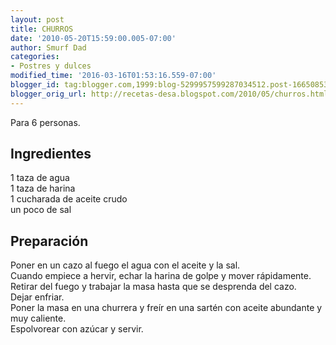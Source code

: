 ```yaml
---
layout: post
title: CHURROS
date: '2010-05-20T15:59:00.005-07:00'
author: Smurf Dad
categories:
- Postres y dulces
modified_time: '2016-03-16T01:53:16.559-07:00'
blogger_id: tag:blogger.com,1999:blog-5299957599287034512.post-1665085318577876377
blogger_orig_url: http://recetas-desa.blogspot.com/2010/05/churros.html
---
```


Para 6 personas.<br><h2>Ingredientes</h2><p>1 taza de agua<br/>1 taza de harina<br/>1 cucharada de aceite crudo<br/>un poco de sal</p><h2>Preparaci&oacute;n</h2><p>Poner en un cazo al fuego el agua con el aceite y la sal.<br/>Cuando empiece a hervir, echar la harina de golpe y mover r&aacute;pidamente.<br/>Retirar del fuego y trabajar la masa hasta que se desprenda del cazo.<br/>Dejar enfriar.<br/>Poner la masa en una churrera y fre&iacute;r en una sart&eacute;n con aceite abundante y muy caliente.<br/>Espolvorear con az&uacute;car y servir.</p>